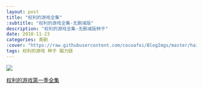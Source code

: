 ```yaml
---
layout: post
title: "权利的游戏全集"
:subtitle: "权利的游戏全集-无删减版"
description: "权利的游戏全集-无删减版种子"
date: 2018-11-23
categories: 美剧
:cover: "https://raw.githubusercontent.com/cocoafei/BlogImgs/master/hair/long_hair.jpg"
tags: 权利的游戏 种子 磁力链
---   
```


![](https://www.rebooo.com/res/201705/acd7a97ea5f9c8ee596e90ff7032c895.jpg)

[权利的游戏第一季全集](magnet:?xt=urn:btih:4A6BC0344158C5D180D8C9EC578D5C97DF9C68D0&dn=Game.Of.Thrones.S01.2011.720p.BluRay.x264.DTS-HDChina&tr=http%3a//exodus.desync.com%3a6969/announce)
